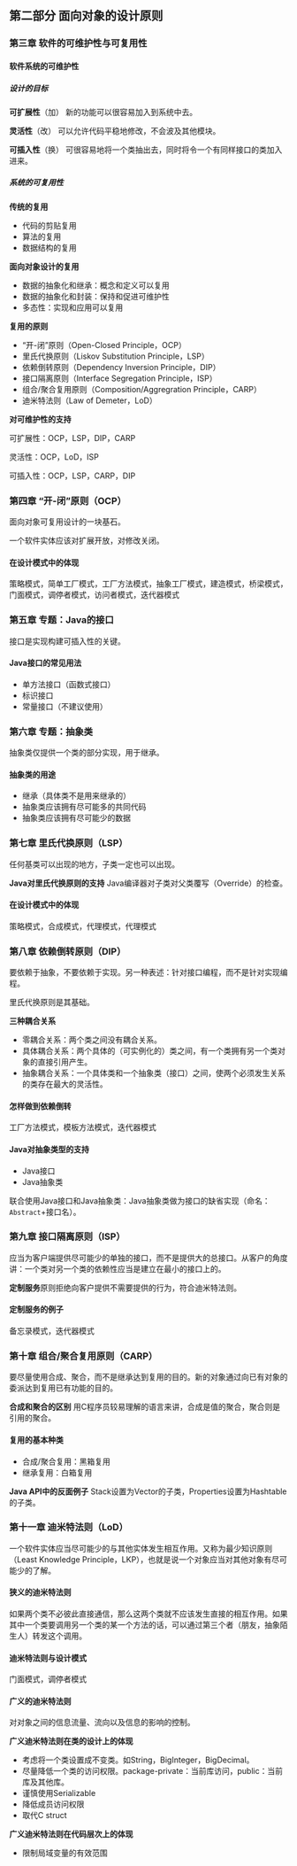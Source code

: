 ## 第二部分 面向对象的设计原则



### 第三章 软件的可维护性与可复用性



#### 软件系统的可维护性

##### 设计的目标

**可扩展性**（加）
新的功能可以很容易加入到系统中去。

**灵活性**（改）
可以允许代码平稳地修改，不会波及其他模块。

**可插入性**（换）
可很容易地将一个类抽出去，同时将令一个有同样接口的类加入进来。



##### 系统的可复用性

**传统的复用**

- 代码的剪贴复用
- 算法的复用
- 数据结构的复用



**面向对象设计的复用**

- 数据的抽象化和继承：概念和定义可以复用
- 数据的抽象化和封装：保持和促进可维护性
- 多态性：实现和应用可以复用



**复用的原则**

- “开-闭”原则（Open-Closed Principle，OCP）
- 里氏代换原则（Liskov Substitution Principle，LSP）
- 依赖倒转原则（Dependency Inversion Principle，DIP）
- 接口隔离原则（Interface Segregation Principle，ISP）
- 组合/聚合复用原则（Composition/Aggregration Principle，CARP）
- 迪米特法则（Law of Demeter，LoD）



**对可维护性的支持**

可扩展性：OCP，LSP，DIP，CARP

灵活性：OCP，LoD，ISP

可插入性：OCP，LSP，CARP，DIP



### 第四章 “开-闭”原则（OCP）

面向对象可复用设计的一块基石。

一个软件实体应该对扩展开放，对修改关闭。



#### 在设计模式中的体现

策略模式，简单工厂模式，工厂方法模式，抽象工厂模式，建造模式，桥梁模式，门面模式，调停者模式，访问者模式，迭代器模式



### 第五章 专题：Java的接口

接口是实现构建可插入性的关键。

#### Java接口的常见用法

- 单方法接口（函数式接口）
- 标识接口
- 常量接口（不建议使用）





### 第六章 专题：抽象类

抽象类仅提供一个类的部分实现，用于继承。

#### 抽象类的用途

- 继承（具体类不是用来继承的）
- 抽象类应该拥有尽可能多的共同代码
- 抽象类应该拥有尽可能少的数据





### 第七章 里氏代换原则（LSP）

任何基类可以出现的地方，子类一定也可以出现。

**Java对里氏代换原则的支持**
Java编译器对子类对父类覆写（Override）的检查。



#### 在设计模式中的体现

策略模式，合成模式，代理模式，代理模式



### 第八章 依赖倒转原则（DIP）

要依赖于抽象，不要依赖于实现。另一种表述：针对接口编程，而不是针对实现编程。

里氏代换原则是其基础。

**三种耦合关系**

- 零耦合关系：两个类之间没有耦合关系。
- 具体耦合关系：两个具体的（可实例化的）类之间，有一个类拥有另一个类对象的直接引用产生。
- 抽象耦合关系：一个具体类和一个抽象类（接口）之间，使两个必须发生关系的类存在最大的灵活性。



#### 怎样做到依赖倒转

工厂方法模式，模板方法模式，迭代器模式



#### Java对抽象类型的支持

- Java接口
- Java抽象类

联合使用Java接口和Java抽象类：Java抽象类做为接口的缺省实现（命名：`Abstract`+接口名）。



### 第九章 接口隔离原则（ISP）

应当为客户端提供尽可能少的单独的接口，而不是提供大的总接口。从客户的角度讲：一个类对另一个类的依赖性应当是建立在最小的接口上的。

**定制服务**原则拒绝向客户提供不需要提供的行为，符合迪米特法则。



#### 定制服务的例子

备忘录模式，迭代器模式



### 第十章 组合/聚合复用原则（CARP）

要尽量使用合成、聚合，而不是继承达到复用的目的。新的对象通过向已有对象的委派达到复用已有功能的目的。

**合成和聚合的区别**
用C程序员较易理解的语言来讲，合成是值的聚合，聚合则是引用的聚合。



#### 复用的基本种类

- 合成/聚合复用：黑箱复用
- 继承复用：白箱复用



**Java API中的反面例子**
Stack设置为Vector的子类，Properties设置为Hashtable的子类。



### 第十一章 迪米特法则（LoD）

一个软件实体应当尽可能少的与其他实体发生相互作用。又称为最少知识原则（Least Knowledge Principle，LKP），也就是说一个对象应当对其他对象有尽可能少的了解。



#### 狭义的迪米特法则

如果两个类不必彼此直接通信，那么这两个类就不应该发生直接的相互作用。如果其中一个类要调用另一个类的某一个方法的话，可以通过第三个者（朋友，抽象陌生人）转发这个调用。



#### 迪米特法则与设计模式

门面模式，调停者模式



#### 广义的迪米特法则

对对象之间的信息流量、流向以及信息的影响的控制。

**广义迪米特法则在类的设计上的体现**

- 考虑将一个类设置成不变类。如String，BigInteger，BigDecimal。
- 尽量降低一个类的访问权限。package-private：当前库访问，public：当前库及其他库。
- 谨慎使用Serializable
- 降低成员访问权限
- 取代C struct



**广义迪米特法则在代码层次上的体现**

- 限制局域变量的有效范围